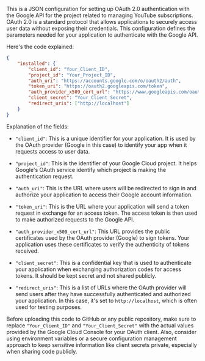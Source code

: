 This is a JSON configuration for setting up OAuth 2.0 authentication with the Google API for the project related to managing YouTube subscriptions. 
OAuth 2.0 is a standard protocol that allows applications to securely access user data without exposing their credentials. This configuration defines the 
parameters needed for your application to authenticate with the Google API.

Here's the code explained:

```json
{
    "installed": {
        "client_id": "Your_Client_ID",
        "project_id": "Your_Project_ID",
        "auth_uri": "https://accounts.google.com/o/oauth2/auth",
        "token_uri": "https://oauth2.googleapis.com/token",
        "auth_provider_x509_cert_url": "https://www.googleapis.com/oauth2/v1/certs",
        "client_secret": "Your_Client_Secret",
        "redirect_uris": ["http://localhost"]
    }
}
```

Explanation of the fields:

- `"client_id"`: This is a unique identifier for your application. It is used by the OAuth provider (Google in this case) to identify your app when it requests access to user data.

- `"project_id"`: This is the identifier of your Google Cloud project. It helps Google's OAuth service identify which project is making the authentication request.

- `"auth_uri"`: This is the URL where users will be redirected to sign in and authorize your application to access their Google account information.

- `"token_uri"`: This is the URL where your application will send a token request in exchange for an access token. The access token is then used to make authorized requests to the Google API.

- `"auth_provider_x509_cert_url"`: This URL provides the public certificates used by the OAuth provider (Google) to sign tokens. Your application uses these certificates to verify the authenticity of tokens received.

- `"client_secret"`: This is a confidential key that is used to authenticate your application when exchanging authorization codes for access tokens. It should be kept secret and not shared publicly.

- `"redirect_uris"`: This is a list of URLs where the OAuth provider will send users after they have successfully authenticated and authorized your application. In this case, it's set to `http://localhost`, which is often used for testing purposes.

Before uploading this code to GitHub or any public repository, make sure to replace `"Your_Client_ID"` and `"Your_Client_Secret"` with the actual values provided by the Google Cloud Console for your OAuth client. Also, consider using environment variables or a secure configuration management approach to keep sensitive information like client secrets private, especially when sharing code publicly.
